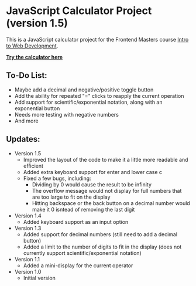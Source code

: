 # JavaScript Calculator Project (version 1.5)

This is a JavaScript calculator project for the Frontend Masters course [Intro to Web Development](https://bthold.github.io/intro-to-web-dev-v2/).

**[Try the calculator here](https://sirdaniel711.github.io/calculator/)**

## To-Do List:
- Maybe add a decimal and negative/positive toggle button
- Add the ability for repeated "=" clicks to reapply the current operation
- Add support for scientific/exponential notation, along with an exponential button
- Needs more testing with negative numbers
- And more

## Updates:
- Version 1.5
    * Improved the layout of the code to make it a little more readable and efficient
    * Added extra keyboard support for enter and lower case c
    * Fixed a few bugs, including:
        - Dividing by 0 would cause the result to be infinity
        - The overflow message would not display for full numbers that are too large to fit on the display
        - Hitting backspace or the back button on a decimal number would make it 0 isntead of removing the last digit
- Version 1.4
    * Added keyboard support as an input option
- Version 1.3
    * Added support for decimal numbers (still need to add a decimal button)
    * Added a limit to the number of digits to fit in the display (does not currently support scientific/exponential notation)
- Version 1.1
    * Added a mini-display for the current operator
- Version 1.0
    * Initial version

